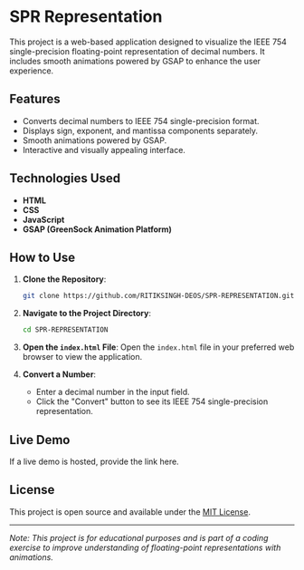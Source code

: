 # SPR Representation

This project is a web-based application designed to visualize the IEEE 754 single-precision floating-point representation of decimal numbers. It includes smooth animations powered by GSAP to enhance the user experience.

## Features

- Converts decimal numbers to IEEE 754 single-precision format.
- Displays sign, exponent, and mantissa components separately.
- Smooth animations powered by GSAP.
- Interactive and visually appealing interface.

## Technologies Used

- **HTML**
- **CSS**
- **JavaScript**
- **GSAP (GreenSock Animation Platform)**

## How to Use

1. **Clone the Repository**:
   ```bash
   git clone https://github.com/RITIKSINGH-DEOS/SPR-REPRESENTATION.git
   ```

2. **Navigate to the Project Directory**:
   ```bash
   cd SPR-REPRESENTATION
   ```

3. **Open the `index.html` File**:
   Open the `index.html` file in your preferred web browser to view the application.

4. **Convert a Number**:
   - Enter a decimal number in the input field.
   - Click the "Convert" button to see its IEEE 754 single-precision representation.

## Live Demo

If a live demo is hosted, provide the link here.

## License

This project is open source and available under the [MIT License](LICENSE).

---

*Note: This project is for educational purposes and is part of a coding exercise to improve understanding of floating-point representations with animations.*
